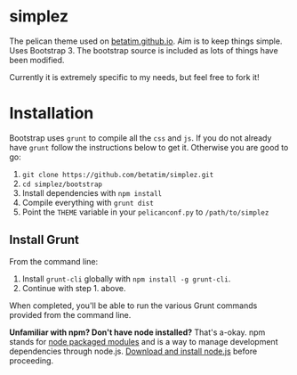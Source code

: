 simplez
=======

The pelican theme used on [betatim.github.io](http://betatim.github.io).
Aim is to keep things simple. Uses Bootstrap 3. The bootstrap
source is included as lots of things have been modified.

Currently it is extremely specific to my needs, but feel free to fork it!


Installation
============

Bootstrap uses `grunt` to compile all the `css` and `js`. If you
do not already have `grunt` follow the instructions below to get it.
Otherwise you are good to go:

1. `git clone https://github.com/betatim/simplez.git`
2. `cd simplez/bootstrap`
3. Install dependencies with `npm install`
4. Compile everything with `grunt dist`
5. Point the `THEME` variable in your `pelicanconf.py` to `/path/to/simplez`


Install Grunt
-------------

From the command line:

1. Install `grunt-cli` globally with `npm install -g grunt-cli`.
2. Continue with step 1. above.

When completed, you'll be able to run the various Grunt commands provided from the command line.

**Unfamiliar with npm? Don't have node installed?** That's a-okay. npm stands for [node packaged modules](http://npmjs.org/) and is a way to manage development dependencies through node.js. [Download and install node.js](http://nodejs.org/download/) before proceeding.
